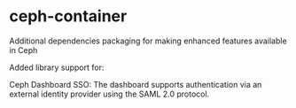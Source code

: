 # ceph-container

Additional dependencies packaging for making enhanced features available in Ceph

Added library support for:

Ceph Dashboard SSO: The dashboard supports authentication via an external identity provider using the SAML 2.0 protocol.
